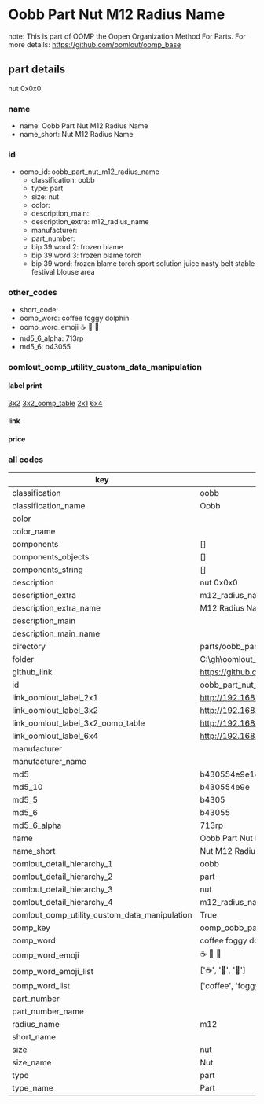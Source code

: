# Oobb Part Nut M12 Radius Name  

note: This is part of OOMP the Oopen Organization Method For Parts. For more details: https://github.com/oomlout/oomp_base

##  part details
  



nut 0x0x0



### name
* name: Oobb Part Nut M12 Radius Name
* name_short: Nut M12 Radius Name
### id
* oomp_id: oobb_part_nut_m12_radius_name
  * classification: oobb
  * type: part
  * size: nut
  * color: 
  * description_main: 
  * description_extra: m12_radius_name
  * manufacturer: 
  * part_number: 
  * bip 39 word 2: frozen blame
  * bip 39 word 3: frozen blame torch
  * bip 39 word: frozen blame torch sport solution juice nasty belt stable festival blouse area

### other_codes
* short_code: 
* oomp_word: coffee foggy dolphin
* oomp_word_emoji :coffee: :foggy: :dolphin:
* md5_6_alpha: 713rp
* md5_6: b43055






### oomlout_oomp_utility_custom_data_manipulation
#### label print
[3x2](http://192.168.1.245:1112/?label=oomp%20713rp)
[3x2_oomp_table](http://192.168.1.108:1112/?label=oomp%20713rp)
[2x1](http://192.168.1.242:1112/?label=oomp%20713rp)
[6x4](http://192.168.1.55:1112/?label=oomp%20713rp)    

#### link

                              

#### price







### all codes 
| key | value |  
| --- | --- |  
| classification | oobb |  
| classification_name | Oobb |  
| color |  |  
| color_name |  |  
| components | [] |  
| components_objects | [] |  
| components_string | [] |  
| description | nut 0x0x0 |  
| description_extra | m12_radius_name |  
| description_extra_name | M12 Radius Name |  
| description_main |  |  
| description_main_name |  |  
| directory | parts/oobb_part_nut_m12_radius_name |  
| folder | C:\gh\oomlout_oobb_version_4_generated_parts\parts\oobb_part_nut_m12_radius_name |  
| github_link | https://github.com/oomlout/oomlout_oomp_part_src/tree/main/parts/oobb_part_nut_m12_radius_name |  
| id | oobb_part_nut_m12_radius_name |  
| link_oomlout_label_2x1 | http://192.168.1.242:1112/?label=oomp%20713rp |  
| link_oomlout_label_3x2 | http://192.168.1.245:1112/?label=oomp%20713rp |  
| link_oomlout_label_3x2_oomp_table | http://192.168.1.108:1112/?label=oomp%20713rp |  
| link_oomlout_label_6x4 | http://192.168.1.55:1112/?label=oomp%20713rp |  
| manufacturer |  |  
| manufacturer_name |  |  
| md5 | b430554e9e14f265e3676d2bca85caed |  
| md5_10 | b430554e9e |  
| md5_5 | b4305 |  
| md5_6 | b43055 |  
| md5_6_alpha | 713rp |  
| name | Oobb Part Nut M12 Radius Name |  
| name_short | Nut M12 Radius Name |  
| oomlout_detail_hierarchy_1 | oobb |  
| oomlout_detail_hierarchy_2 | part |  
| oomlout_detail_hierarchy_3 | nut |  
| oomlout_detail_hierarchy_4 | m12_radius_name |  
| oomlout_oomp_utility_custom_data_manipulation | True |  
| oomp_key | oomp_oobb_part_nut_m12_radius_name |  
| oomp_word | coffee foggy dolphin |  
| oomp_word_emoji | :coffee: :foggy: :dolphin: |  
| oomp_word_emoji_list | [':coffee:', ':foggy:', ':dolphin:'] |  
| oomp_word_list | ['coffee', 'foggy', 'dolphin'] |  
| part_number |  |  
| part_number_name |  |  
| radius_name | m12 |  
| short_name |  |  
| size | nut |  
| size_name | Nut |  
| type | part |  
| type_name | Part |  
